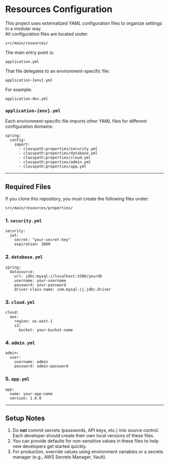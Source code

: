 # Resources Configuration

This project uses externalized YAML configuration files to organize settings in a modular way.  
All configuration files are located under:

```
src/main/resources/
```

The main entry point is:

```
application.yml
```

That file delegates to an environment-specific file:

```
application-{env}.yml
```

For example:

```
application-dev.yml
```

### `application-{env}.yml`

Each environment-specific file imports other YAML files for different configuration domains:

```
spring:
  config:
    import:
      - classpath:properties/security.yml
      - classpath:properties/database.yml
      - classpath:properties/cloud.yml
      - classpath:properties/admin.yml
      - classpath:properties/app.yml
```

---

## Required Files

If you clone this repository, you must create the following files under:

```
src/main/resources/properties/
```

### 1. `security.yml`

```
security:
  jwt:
    secret: "your-secret-key"
    expiration: 3600
```

### 2. `database.yml`

```
spring:
  datasource:
    url: jdbc:mysql://localhost:3306/yourdb
    username: your-username
    password: your-password
    driver-class-name: com.mysql.cj.jdbc.Driver
```

### 3. `cloud.yml`

```
cloud:
  aws:
    region: us-east-1
    s3:
      bucket: your-bucket-name
```

### 4. `admin.yml`

```
admin:
  user:
    username: admin
    password: admin-password
```

### 5. `app.yml`

```
app:
  name: your-app-name
  version: 1.0.0
```

---

## Setup Notes

1. Do **not** commit secrets (passwords, API keys, etc.) into source control.  
   Each developer should create their own local versions of these files.  
2. You can provide defaults for non-sensitive values in these files to help new developers get started quickly.  
3. For production, override values using environment variables or a secrets manager (e.g., AWS Secrets Manager, Vault).
